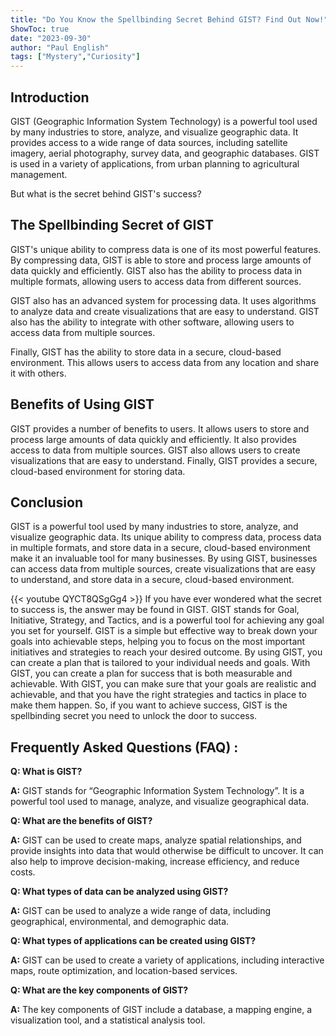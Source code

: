 ```yaml
---
title: "Do You Know the Spellbinding Secret Behind GIST? Find Out Now!"
ShowToc: true 
date: "2023-09-30"
author: "Paul English" 
tags: ["Mystery","Curiosity"]
---
```

## Introduction

GIST (Geographic Information System Technology) is a powerful tool used by many industries to store, analyze, and visualize geographic data. It provides access to a wide range of data sources, including satellite imagery, aerial photography, survey data, and geographic databases. GIST is used in a variety of applications, from urban planning to agricultural management.

But what is the secret behind GIST's success?

## The Spellbinding Secret of GIST

GIST's unique ability to compress data is one of its most powerful features. By compressing data, GIST is able to store and process large amounts of data quickly and efficiently. GIST also has the ability to process data in multiple formats, allowing users to access data from different sources.

GIST also has an advanced system for processing data. It uses algorithms to analyze data and create visualizations that are easy to understand. GIST also has the ability to integrate with other software, allowing users to access data from multiple sources.

Finally, GIST has the ability to store data in a secure, cloud-based environment. This allows users to access data from any location and share it with others.

## Benefits of Using GIST

GIST provides a number of benefits to users. It allows users to store and process large amounts of data quickly and efficiently. It also provides access to data from multiple sources. GIST also allows users to create visualizations that are easy to understand. Finally, GIST provides a secure, cloud-based environment for storing data.

## Conclusion

GIST is a powerful tool used by many industries to store, analyze, and visualize geographic data. Its unique ability to compress data, process data in multiple formats, and store data in a secure, cloud-based environment make it an invaluable tool for many businesses. By using GIST, businesses can access data from multiple sources, create visualizations that are easy to understand, and store data in a secure, cloud-based environment.

{{< youtube QYCT8QSgGg4 >}} 
If you have ever wondered what the secret to success is, the answer may be found in GIST. GIST stands for Goal, Initiative, Strategy, and Tactics, and is a powerful tool for achieving any goal you set for yourself. GIST is a simple but effective way to break down your goals into achievable steps, helping you to focus on the most important initiatives and strategies to reach your desired outcome. By using GIST, you can create a plan that is tailored to your individual needs and goals. With GIST, you can create a plan for success that is both measurable and achievable. With GIST, you can make sure that your goals are realistic and achievable, and that you have the right strategies and tactics in place to make them happen. So, if you want to achieve success, GIST is the spellbinding secret you need to unlock the door to success.

## Frequently Asked Questions (FAQ) :
**Q: What is GIST?**

**A:** GIST stands for “Geographic Information System Technology”. It is a powerful tool used to manage, analyze, and visualize geographical data.

**Q: What are the benefits of GIST?**

**A:** GIST can be used to create maps, analyze spatial relationships, and provide insights into data that would otherwise be difficult to uncover. It can also help to improve decision-making, increase efficiency, and reduce costs.

**Q: What types of data can be analyzed using GIST?**

**A:** GIST can be used to analyze a wide range of data, including geographical, environmental, and demographic data.

**Q: What types of applications can be created using GIST?**

**A:** GIST can be used to create a variety of applications, including interactive maps, route optimization, and location-based services.

**Q: What are the key components of GIST?**

**A:** The key components of GIST include a database, a mapping engine, a visualization tool, and a statistical analysis tool.





